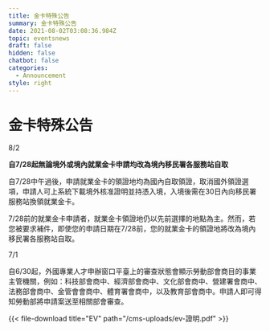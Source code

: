 ```yaml
---
title: 金卡特殊公告
summary: 金卡特殊公告
date: 2021-08-02T03:08:36.984Z
topic: eventsnews
draft: false
hidden: false
chatbot: false
categories:
  - Announcement
style: right
---
```

# 金卡特殊公告

8/2

**自7/28起無論境外或境內就業金卡申請均改為境內移民署各服務站自取**

自7/28中午過後，申請就業金卡的領證地均為國內自取領證，取消國外領證選項，申請人可上系統下載境外核准證明並持憑入境，入境後需在30日內向移民署服務站換領就業金卡。

7/28前的就業金卡申請者，就業金卡領證地仍以先前選擇的地點為主。然而，若您被要求補件，即使您的申請日期在7/28前，您的就業金卡的領證地將改為境內移民署各服務站自取。

7/1

自6/30起，外國專業人才申辦窗口平臺上的審查狀態會顯示勞動部會商目的事業主管機關，例如：科技部會商中、經濟部會商中、文化部會商中、營建署會商中、法務部會商中、金管會會商中、體育署會商中，以及教育部會商中。申請人即可得知勞動部將申請案送至相關部會審查。

{{< file-download title="EV" path="/cms-uploads/ev-證明.pdf" >}}